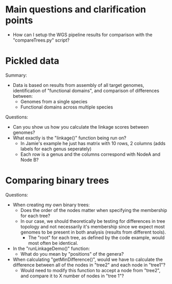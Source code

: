 
# Main questions and clarification points
* How can I setup the WGS pipeline results for comparison with the "compareTrees.py" script?




# Pickled data

Summary:
* Data is based on results from assembly of all target genomes, identification of "functional domains", and comparison of differences between:
  * Genomes from a single species
  * Functional domains across multiple species
  
Questions:
* Can you show us how you calculate the linkage scores between genomes?
* What exactly is the "linkage()" function being run on? 
  * In Jamie's example he just has matrix with 10 rows, 2 columns (adds labels for each genus seperately)
  * Each row is a genus and the columns correspond with NodeA and Node B?
  

# Comparing binary trees

Questions:
* When creating my own binary trees:
  * Does the order of the nodes matter when specifying the membership for each tree?
  * In our case, we should theoretically be testing for differences in tree topology and not necessarily it's membership since we expect most genomes to be present in both analysis (results from different tools).
    * The "root" for each tree, as defined by the code example, would most often be identical.
* In the "runLinkageDemo()" function:
  * What do you mean by "positions" of the genera?
* When calculating "getMinDifference()", would we have to calculate the difference between all of the nodes in "tree2" and each node in "tree1"?
  * Would need to modify this function to accept a node from "tree2", and compare it to X number of nodes in "tree 1"?
